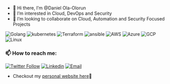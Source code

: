 - 👋 Hi there, I’m @Daniel Ola-Olorun
- 👀 I’m interested in Cloud, DevOps and Security
- 💞️ I’m looking to collaborate on Cloud, Automation and Security Focused Projects

![Golang](https://img.shields.io/badge/Go-Intermediate-orange?style=for-the-badge&logo=go)
![kubernetes](https://img.shields.io/badge/Kubernetes-Expert-blue?style=for-the-badge&logo=kubernetes)
![Terraform](https://img.shields.io/badge/Terraform-Expert-blue?style=for-the-badge&logo=terraform)
![ansible](https://img.shields.io/badge/Ansible-Expert-blue?style=for-the-badge&logo=ansible)
![AWS](https://img.shields.io/badge/AWS-Expert-blue?style=for-the-badge)
![Azure](https://img.shields.io/badge/Azure-Expert-blue?style=for-the-badge)
![GCP](https://img.shields.io/badge/GCP-Expert-blue?style=for-the-badge)
![Linux](https://img.shields.io/badge/Linux-Expert-blue?style=for-the-badge)

### 📫 How to reach me:

[![Twitter Follow](https://img.shields.io/twitter/follow/thisdanieloo?style=social)](https://twitter.com/thisdanieloo)
[![Linkedin](https://img.shields.io/badge/LinkedIn-%230077B5.svg?&style=flat-square&logo=linkedin&logoColor=white)](https://www.linkedin.com/in/ola-olorun-daniel-52804116a/)
[![Email](https://img.shields.io/badge/-hey@danieloo.com-c14438?style=flat-square&logo=Gmail&logoColor=white&link=mailto:=hey@danieloo.com)](mailto:hey@danieloo.com)

- Checkout my [personal website here](https://danieloo.com)🔗

<!---
You can click the Preview link to take a look at your changes.
--->
